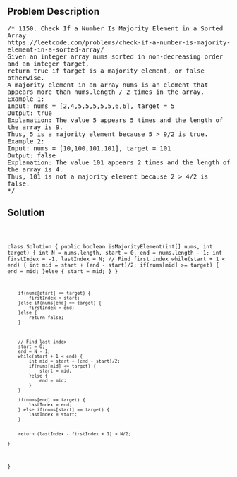 <!--
<style>
  body { font-family: Arial, sans-serif; }
  .container { max-width: 100%; margin: 0 auto; padding: 10px; }
  .comment-block { max-width: 30%; background-color: #f9f9f9; padding: 10px; border-left: 5px solid #ccc; overflow-wrap: break-word; white-space: pre-wrap; }
  .code-block { background-color: #f4f4f4; padding: 10px; border: 1px solid #ddd; overflow-wrap: break-word; white-space: pre-wrap; }
</style>
-->

<div class='container'>
<h2>Problem Description</h2>
<div class='comment-block'>
<pre>
/* 1150. Check If a Number Is Majority Element in a Sorted
Array
https://leetcode.com/problems/check-if-a-number-is-majority-
element-in-a-sorted-array/
Given an integer array nums sorted in non-decreasing order
and an integer target,
return true if target is a majority element, or false
otherwise.
A majority element in an array nums is an element that
appears more than nums.length / 2 times in the array.
Example 1:
Input: nums = [2,4,5,5,5,5,5,6,6], target = 5
Output: true
Explanation: The value 5 appears 5 times and the length of
the array is 9.
Thus, 5 is a majority element because 5 > 9/2 is true.
Example 2:
Input: nums = [10,100,101,101], target = 101
Output: false
Explanation: The value 101 appears 2 times and the length of
the array is 4.
Thus, 101 is not a majority element because 2 > 4/2 is
false.
*/
</pre>
</div>

<h2>Solution</h2>
<div class='code-block'>
<pre><code class='language-java'>

class Solution {
    public boolean isMajorityElement(int[] nums, int target) {
        int N = nums.length, start = 0, end = nums.length - 1;
        int firstIndex = -1, lastIndex = N;
        // Find first index
        while(start + 1 < end) {
            int mid = start + (end - start)/2;
            if(nums[mid] >= target) {
                end = mid;
            }else {
                start = mid;
            }
        }
        
        if(nums[start] == target) {
            firstIndex = start;
        }else if(nums[end] == target) {
            firstIndex = end;
        }else {
            return false;
        }
        
        
        
        // Find last index
        start = 0;
        end = N - 1;
        while(start + 1 < end) {
            int mid = start + (end - start)/2;
            if(nums[mid] <= target) {
                start = mid;
            }else {
                end = mid;
            }
        }
        
        if(nums[end] == target) {
            lastIndex = end;
        } else if(nums[start] == target) {
            lastIndex = start;
        }        
        
        
        return (lastIndex - firstIndex + 1) > N/2;
        
    }
}</code></pre>
</div>
</div>
